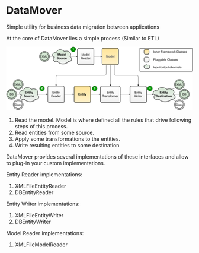 DataMover
=========

Simple utility for business data migration between applications

At the core of DataMover lies a simple process (Similar to ETL)

![Process Overview](/docs/images/Process_overview.png "Process Overview")

1. Read the model. Model is where defined all the rules that drive following steps of this process.
2. Read entities from some source.
3. Apply some transformations to the entities.
4. Write resulting entities to some destination

DataMover provides several implementations of these interfaces and allow to plug-in your custom implementations.

Entity Reader implementations:
1. XMLFileEntityReader
2. DBEntityReader

Entity Writer implementations:
1. XMLFileEntityWriter
2. DBEntityWriter

Model Reader implementations:
1. XMLFileModelReader

